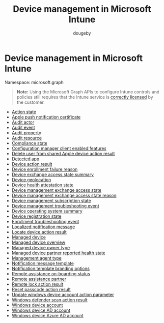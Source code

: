﻿---
title: "Device management in Microsoft Intune"
description: "Device management resources in Microsoft Intune"
author: "dougeby"
localization_priority: Normal
ms.prod: "intune"
doc_type: conceptualPageType
---

# Device management in Microsoft Intune

Namespace: microsoft.graph

> **Note:** Using the Microsoft Graph APIs to configure Intune controls and policies still requires that the Intune service is [correctly licensed](https://www.microsoft.com/en-us/cloud-platform/microsoft-intune-pricing) by the customer.

- [Action state](intune-devices-actionstate.md)
- [Apple push notification certificate](intune-devices-applepushnotificationcertificate.md)
- [Audit actor](intune-auditing-auditactor.md)
- [Audit event](intune-auditing-auditevent.md)
- [Audit property](intune-auditing-auditproperty.md)
- [Audit resource](intune-auditing-auditresource.md)
- [Compliance state](intune-devices-compliancestate.md)
- [Configuration manager client enabled features](intune-devices-configurationmanagerclientenabledfeatures.md)
- [Delete user from shared Apple device action result](intune-devices-deleteuserfromsharedappledeviceactionresult.md)
- [Detected app](intune-devices-detectedapp.md)
- [Device action result](intune-devices-deviceactionresult.md)
- [Device enrollment failure reason](intune-troubleshooting-deviceenrollmentfailurereason.md)
- [Device exchange access state summary](intune-devices-deviceexchangeaccessstatesummary.md)
- [Device geolocation](intune-devices-devicegeolocation.md)
- [Device health attestation state](intune-devices-devicehealthattestationstate.md)
- [Device management exchange access state](intune-devices-devicemanagementexchangeaccessstate.md)
- [Device management exchange access state reason](intune-devices-devicemanagementexchangeaccessstatereason.md)
- [Device management subscription state](intune-devices-devicemanagementsubscriptionstate.md)
- [Device management troubleshooting event](intune-troubleshooting-devicemanagementtroubleshootingevent.md)
- [Device operating system summary](intune-devices-deviceoperatingsystemsummary.md)
- [Device registration state](intune-devices-deviceregistrationstate.md)
- [Enrollment troubleshooting event](intune-troubleshooting-enrollmenttroubleshootingevent.md)
- [Localized notification message](intune-notification-localizednotificationmessage.md)
- [Locate device action result](intune-devices-locatedeviceactionresult.md)
- [Managed device](intune-devices-manageddevice.md)
- [Managed device overview](intune-devices-manageddeviceoverview.md)
- [Managed device owner type](intune-devices-manageddeviceownertype.md)
- [Managed device partner reported health state](intune-devices-manageddevicepartnerreportedhealthstate.md)
- [Management agent type](intune-devices-managementagenttype.md)
- [Notification message template](intune-notification-notificationmessagetemplate.md)
- [Notification template branding options](intune-notification-notificationtemplatebrandingoptions.md)
- [Remote assistance on-boarding status](intune-remoteassistance-remoteassistanceonboardingstatus.md)
- [Remote assistance partner](intune-remoteassistance-remoteassistancepartner.md)
- [Remote lock action result](intune-devices-remotelockactionresult.md)
- [Reset passcode action result](intune-devices-resetpasscodeactionresult.md)
- [Update windows device account action parameter](intune-devices-updatewindowsdeviceaccountactionparameter.md)
- [Windows defender scan action result](intune-devices-windowsdefenderscanactionresult.md)
- [Windows device account](intune-devices-windowsdeviceaccount.md)
- [Windows device AD account](intune-devices-windowsdeviceadaccount.md)
- [Windows device Azure AD account](intune-devices-windowsdeviceazureadaccount.md)
